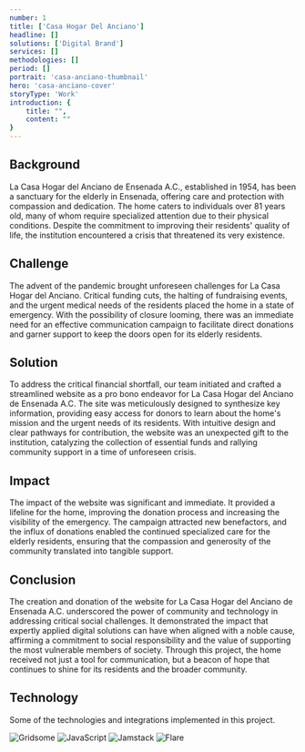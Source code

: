 ```yaml
---
number: 1
title: ['Casa Hogar Del Anciano']
headline: []
solutions: ['Digital Brand']
services: []
methodologies: []
period: []
portrait: 'casa-anciano-thumbnail'
hero: 'casa-anciano-cover'
storyType: 'Work'
introduction: {
    title: "",
    content: ""
}
---
```


## Background

La Casa Hogar del Anciano de Ensenada A.C., established in 1954, has been a sanctuary for the elderly in Ensenada, offering care and protection with compassion and dedication. The home caters to individuals over 81 years old, many of whom require specialized attention due to their physical conditions. Despite the commitment to improving their residents' quality of life, the institution encountered a crisis that threatened its very existence.

## Challenge

The advent of the pandemic brought unforeseen challenges for La Casa Hogar del Anciano. Critical funding cuts, the halting of fundraising events, and the urgent medical needs of the residents placed the home in a state of emergency. With the possibility of closure looming, there was an immediate need for an effective communication campaign to facilitate direct donations and garner support to keep the doors open for its elderly residents.

## Solution

To address the critical financial shortfall, our team initiated and crafted a streamlined website as a pro bono endeavor for La Casa Hogar del Anciano de Ensenada A.C. The site was meticulously designed to synthesize key information, providing easy access for donors to learn about the home's mission and the urgent needs of its residents. With intuitive design and clear pathways for contribution, the website was an unexpected gift to the institution, catalyzing the collection of essential funds and rallying community support in a time of unforeseen crisis.

## Impact

The impact of the website was significant and immediate. It provided a lifeline for the home, improving the donation process and increasing the visibility of the emergency. The campaign attracted new benefactors, and the influx of donations enabled the continued specialized care for the elderly residents, ensuring that the compassion and generosity of the community translated into tangible support.

## Conclusion

The creation and donation of the website for La Casa Hogar del Anciano de Ensenada A.C. underscored the power of community and technology in addressing critical social challenges. It demonstrated the impact that expertly applied digital solutions can have when aligned with a noble cause, affirming a commitment to social responsibility and the value of supporting the most vulnerable members of society. Through this project, the home received not just a tool for communication, but a beacon of hope that continues to shine for its residents and the broader community.

## Technology

Some of the technologies and integrations implemented in this project.

<div class="story_story__mainContent__technologies__v5XXm">
  <div class="story_story__mainContent__technologies__images__6NSg5">
    <div>
      <img loading="lazy" src="/technologies/gridsome.svg" alt="Gridsome"/>
      <img loading="lazy" src="/technologies/javascript.svg" alt="JavaScript"/>
      <img loading="lazy" src="/technologies/jamstack.svg" alt="Jamstack"/>
      <img loading="lazy" src="/technologies/flare.svg" alt="Flare"/>
    </div>
  </div>
</div>